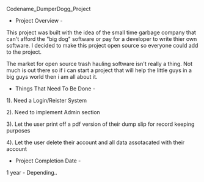 Codename_DumperDogg_Project
                                                                      
                                                                      
                                                                                                                                                                          
- Project Overview -


This project was built with the idea of the small time garbage company that can't afford the "big dog" software or pay for a developer to write thier own software. I decided to make this project open source so everyone could add to the project.

The market for open source trash hauling software isn't really a thing. Not much is out there so if i can start a project that will help the little guys in a big guys world then i am all about it.





- Things That Need To Be Done -


1). Need a Login/Reister System 

2). Need to implement Admin section 

3). Let the user print off a pdf version of their dump slip for record keeping purposes 

4). Let the user delete their account and all data assotacated with their account







- Project Completion Date -



1 year - Depending..
